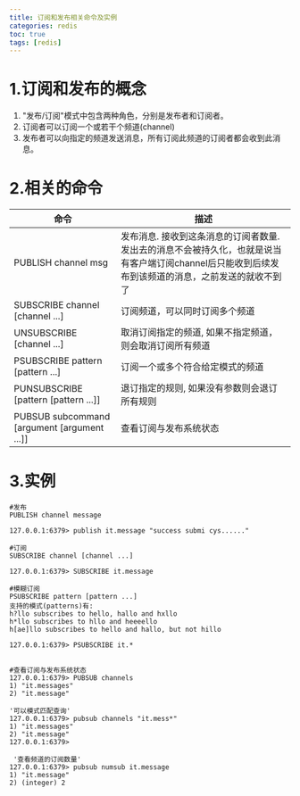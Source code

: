 ```yaml
---
title: 订阅和发布相关命令及实例
categories: redis   
toc: true  
tags: [redis]
---
```



# 1.订阅和发布的概念

1. "发布/订阅"模式中包含两种角色，分别是发布者和订阅者。
2. 订阅者可以订阅一个或若干个频道(channel)
3. 发布者可以向指定的频道发送消息，所有订阅此频道的订阅者都会收到此消息。

# 2.相关的命令
|命令|描述|
|-|-|
|PUBLISH channel msg|发布消息. 接收到这条消息的订阅者数量. 发出去的消息不会被持久化，也就是说当有客户端订阅channel后只能收到后续发布到该频道的消息，之前发送的就收不到了|
|SUBSCRIBE channel [channel ...]|订阅频道，可以同时订阅多个频道|
|UNSUBSCRIBE [channel ...]|取消订阅指定的频道, 如果不指定频道，则会取消订阅所有频道|
|PSUBSCRIBE pattern [pattern ...]|订阅一个或多个符合给定模式的频道|
|PUNSUBSCRIBE [pattern [pattern ...]]|退订指定的规则, 如果没有参数则会退订所有规则|
|PUBSUB subcommand [argument [argument ...]]|查看订阅与发布系统状态|
  

# 3.实例
```
#发布
PUBLISH channel message

127.0.0.1:6379> publish it.message "success submi cys......"

#订阅
SUBSCRIBE channel [channel ...]

127.0.0.1:6379> SUBSCRIBE it.message

#模糊订阅
PSUBSCRIBE pattern [pattern ...]
支持的模式(patterns)有:
h?llo subscribes to hello, hallo and hxllo
h*llo subscribes to hllo and heeeello
h[ae]llo subscribes to hello and hallo, but not hillo

127.0.0.1:6379> PSUBSCRIBE it.*


#查看订阅与发布系统状态
127.0.0.1:6379> PUBSUB channels
1) "it.messages"
2) "it.message"

'可以模式匹配查询'
127.0.0.1:6379> pubsub channels "it.mess*"
1) "it.messages"
2) "it.message"
127.0.0.1:6379>

 '查看频道的订阅数量'
127.0.0.1:6379> pubsub numsub it.message
1) "it.message"
2) (integer) 2



```



